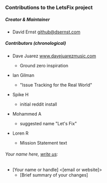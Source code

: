 ### Contributions to the LetsFix project

##### Creator & Maintainer

* David Ernst <github@dsernst.com>


##### Contributors (chronological)

* Dave Juarez www.davejuarezmusic.com
  * Ground zero inspiration

* Ian Gilman
  * "Issue Tracking for the Real World"

* Spike H
  * initial reddit install

* Mohammed A
  * suggested name "Let's Fix"

* Loren R
  * Mission Statement text

###### Your name here, [write us](mailto:update-contibutors@letsfix.net):

* [Your name or handle] <[email or website]>
  * [Brief summary of your changes]
